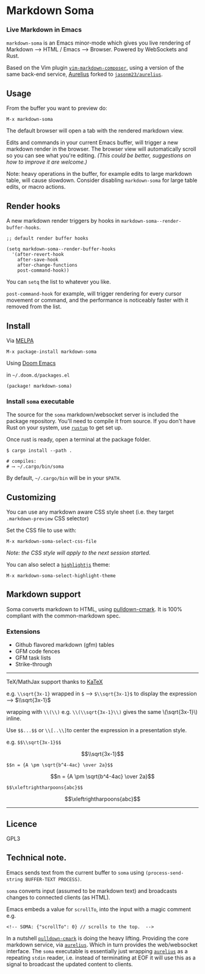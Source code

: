 # Markdown Soma

### Live Markdown in Emacs

`markdown-soma` is an Emacs minor-mode which gives you live rendering of
Markdown ⟶ HTML / Emacs ⟶ Browser. Powered by WebSockets and Rust.

Based on the Vim plugin [`vim-markdown-composer`][vmc], using a version of the
same back-end service, [Aurelius][aurelius] forked to
[`jasonm23/aurelius`][jason-aurelius].

## Usage

From the buffer you want to preview do:

```plaintext
M-x markdown-soma
```

The default browser will open a tab with the rendered markdown view.

Edits and commands in your current Emacs buffer, will trigger a new markdown
render in the browser. The browser view will automatically scroll so you can see
what you're editing. _(This could be better, suggestions on how to
improve it are welcome.)_

Note: heavy operations in the buffer, for example edits to large markdown table,
will cause slowdown. Consider disabling `markdown-soma` for large table edits,
or macro actions.

## Render hooks

A new markdown render triggers by hooks in  `markdown-soma--render-buffer-hooks`.

```emacs-lisp
;; default render buffer hooks

(setq markdown-soma--render-buffer-hooks
  '(after-revert-hook
    after-save-hook
    after-change-functions
    post-command-hook))
```

You can `setq` the list to whatever you like.

`post-command-hook` for example, will trigger rendering for every cursor
movement or command, and the performance is noticeably faster with it removed
from the list.

## Install

Via [MELPA](https://melpa.org)

```plaintext
M-x package-install markdown-soma
```

Using [Doom Emacs](https://github.com/doomemacs/doomemacs)

in `~/.doom.d/packages.el`

```plaintext
(package! markdown-soma)
```

### Install `soma` executable

The source for the `soma` markdown/websocket server is included the package
repository. You'll need to compile it from source. If you don't have Rust on
your system, use [`rustup`][rustup] to get set up.

Once rust is ready, open a terminal at the package folder.

```shell
$ cargo install --path .

# compiles:
# ⟶ ~/.cargo/bin/soma
```

By default, `~/.cargo/bin` will be in your `$PATH`.

## Customizing

You can use any markdown aware CSS style sheet (i.e. they target `.markdown-preview` CSS selector)

Set the CSS file to use with:

```plaintext
M-x markdown-soma-select-css-file
```
_Note: the CSS style will apply to the next session started._

You can also select a [`highlightjs`][highlightjs] theme:

```plaintext
M-x markdown-soma-select-highlight-theme
```

## Markdown support

Soma converts markdown to HTML, using [pulldown-cmark][pulldown-cmark].
It is 100% compliant with the common-markdown spec.

### Extensions

- Github flavored markdown (gfm) tables
- GFM code fences
- GFM task lists
- Strike-through

---

TeX/MathJax support thanks to [KaTeX][katex]

e.g. `\\sqrt{3x-1}` wrapped in `$` ⟶ `$\\sqrt{3x-1}$` to    display the expression ⟶  $\\sqrt{3x-1}$

wrapping with `\\(\\)` e.g. `\\(\\sqrt{3x-1}\\)` gives the same \\(\\sqrt{3x-1}\\) inline.

Use `$$...$$` or `\\[..\\]`to center the expression in a presentation style.

e.g. `$$\\sqrt{3x-1}$$`

$$\\sqrt{3x-1}$$

`$$n = {A \pm \sqrt{b^4-4ac} \over 2a}$$`

$$n = {A \pm \sqrt{b^4-4ac} \over 2a}$$

`$$\xleftrightharpoons{abc}$$`

$$\xleftrightharpoons{abc}$$

---

## Licence

GPL3

## Technical note.

Emacs sends text from the current buffer to `soma`
using `(process-send-string BUFFER-TEXT PROCESS)`.

`soma` converts input (assumed to be markdown text) and broadcasts
changes to connected clients (as HTML).

Emacs embeds a value for `scrollTo`, into the input with a
magic comment e.g.

```
<!-- SOMA: {"scrollTo": 0} // scrolls to the top.  -->
```

In a nutshell [`pulldown-cmark`][pulldown-cmark] is doing the heavy lifting.
Providing the core markdown service, via [`aurelius`][jason-aurelius]. Which in
turn provides the web/websocket interface. The `soma` executable is essentially
just wrapping [`aurelius`][jason-aurelius] as a repeating `stdin` reader, i.e.
instead of terminating at EOF it will use this as a signal to broadcast the updated content to clients.

[highlightjs]: https://highlightjs.org
[rustup]: https://rustup.rs
[pulldown-cmark]: https://github.com/raphlinus/pulldown-cmark
[katex]: https://katex.org
[aurelius]: https://github.com/euclio/aurelius
[jason-aurelius]: https://github.com/jasonm23/aurelius
[vmc]: https://github.com/euclio/vim-markdown-composer
